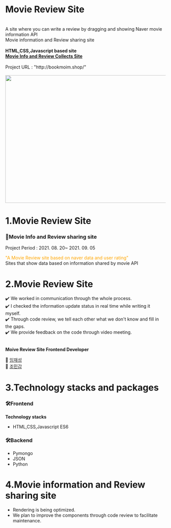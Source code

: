 <!Doctype html>
<html>
  <head>
    <meta charset="utf-8" />
  </head>
  <body>
    <h1>Movie Review Site</h1>
    <br>A site where you can write a review by dragging and showing Naver movie information API
    <br>Movie information and Review sharing site
    <br><br>
    <strong>HTML,CSS,Javascript based site<a href="http://bookmoim.shop/"><br>Movie Info and Review Collects Site</a></strong>
    <br><br>
    Project URL : "http://bookmoim.shop/"
    <br><br>
    <img src="https://user-images.githubusercontent.com/85553325/155828502-42541eb9-5866-4287-b9a8-a79e5f4945eb.png" width="800px" height="400px">
    <h1>1.Movie Review Site</h1>
    <h3> 📌Movie Info and Review sharing site</h3>
    <p>Project Period : 2021. 08. 20~ 2021. 09. 05<p>
    <p> <span style="color:orange" >"A Movie Review site based on naver data and user rating"</span>
      <br>Sites that show data based on information shared by movie API<br></p> 
    <h1>2.Movie Review Site</h1>
    ✔️ We worked in communication through the whole process.
   <br> ✔️ I checked the information update status in real time while writing it myself.
   <br> ✔️ Through code review, we tell each other what we don't know and fill in the gaps.
   <br> ✔️ We provide feedback on the code through video meeting.
    <br><br>
    <p><strong>Moive Review Site Frontend Developer</strong></p>
    🌱 <a href = "https://github.com/RookieLim">임재성</a>  
    <br> 🌱 <a href = "https://github.com/mingab91">조민갑</a>
    <h1>3.Technology stacks and packages</h1>
   <h3>🛠Frontend</h3>
    <strong>Technology stacks</strong>
     <ul>
       <li>HTML,CSS,Javascript ES6</li>
     </ul>  
   <h3>🛠Backend</h3>
     <ul>     
       <li>Pymongo</li>
       <li>JSON</li>
       <li>Python</li>
    </ul>  
   <h1>4.Movie information and Review sharing site</h1>
    <ul>
      <li>Rendering is being optimized.</li>
      <li>We plan to improve the components through code review to facilitate maintenance.</li>
    </ul>
  </body>
</html> 
 
